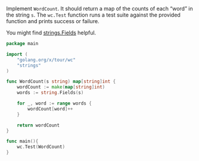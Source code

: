 Implement `WordCount`. It should return a map of the counts of each “word” in the string `s`. The `wc.Test` function runs a test suite against the provided function and prints success or failure.

You might find [strings.Fields](https://go.dev/pkg/strings/#Fields) helpful.

```go
package main

import (
	"golang.org/x/tour/wc"
	"strings"
)

func WordCount(s string) map[string]int {
	wordCount := make(map[string]int)
	words := string.Fields(s)

	for _, word := range words {
		wordCount[word]++
	}

	return wordCount
}

func main(){
	wc.Test(WordCount)
}
```